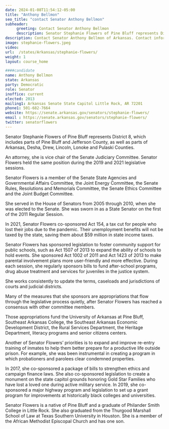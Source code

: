 ```yaml
---
date: 2024-01-08T11:54:12-05:00
title: "Anthony Bellmon"
seo_title: "contact Senator Anthony Bellmon"
subheader:
     greeting: Contact Senator Anthony Bellmon
     description: Senator Stephanie Flowers of Pine Bluff represents District 8, which includes parts of Pine Bluff and Jefferson County, as well as parts of Arkansas, Desha, Drew, Lincoln, Lonoke and Pulaski Counties.
description: Contact Senator Anthony Bellmon of Arkansas. Contact information for Anthony Bellmon includes email address, phone number, and mailing address.
image: stephanie-flowers.jpeg
video:
url:  /states/Arkansas/stephanie-flowers/
weight: 1
layout: course_home

####candidate
name: Anthony Bellmon
state: Arkansas
party: Democratic
role: Senator
inoffice: current
elected: 2013
mailing1: Arkansas Senate State Capitol Little Rock, AR 72201
phone1: 501-682-7664
website: https://senate.arkansas.gov/senators/stephanie-flowers/
email : https://senate.arkansas.gov/senators/stephanie-flowers/
twitter: senatorflowers
---
```


Senator Stephanie Flowers of Pine Bluff represents District 8, which includes parts of Pine Bluff and Jefferson County, as well as parts of Arkansas, Desha, Drew, Lincoln, Lonoke and Pulaski Counties.

An attorney, she is vice chair of the Senate Judiciary Committee.  Senator Flowers held the same position during the 2019 and 2021 legislative sessions.   

Senator Flowers is a member of the Senate State Agencies and Governmental Affairs Committee, the Joint Energy Committee, the Senate Rules, Resolutions and Memorials Committee, the Senate Ethics Committee and the Joint Budget Committee.

She served in the House of Senators from 2005 through 2010, when she was elected to the Senate. She was sworn in as a State Senator on the first of the 2011 Regular Session.

In 2021, Senator Flowers co-sponsored Act 154, a tax cut for people who lost their jobs due to the pandemic. Their unemployment benefits will not be taxed by the state, saving them about $59 million in state income taxes.

Senator Flowers has sponsored legislation to foster community support for public schools, such as Act 1507 of 2013 to expand the ability of schools to hold events.  She sponsored Act 1002 of 2011 and Act 1423 of 2013 to make parental involvement plans more user-friendly and more effective.  During each session, she regularly sponsors bills to fund after-school programs, drug abuse treatment and services for juveniles in the justice system.

She works consistently to update the terms, caseloads and jurisdictions of courts and judicial districts.

Many of the measures that she sponsors are appropriations that flow through the legislative process quietly, after Senator Flowers has reached a consensus with other committee members.

Those appropriations fund the University of Arkansas at Pine Bluff, Southeast Arkansas College, the Southeast Arkansas Economic Development District, the Rural Services Department, the Heritage Department, literacy programs and senior citizens centers.

Another of Senator Flowers’ priorities is to expand and improve re-entry training of inmates to help them better prepare for a productive life outside prison. For example, she was been instrumental in creating a program in which probationers and parolees clear condemned properties.

In 2017, she co-sponsored a package of bills to strengthen ethics and campaign finance laws.  She also co-sponsored legislation to create a monument on the state capitol grounds honoring Gold Star Families who have lost a loved one during active military service.  In 2019, she co-sponsored a major highway program and legislation to set up a grant program for improvements at historically black colleges and universities.

Senator Flowers is a native of Pine Bluff and a graduate of Philander Smith College in Little Rock. She also graduated from the Thurgood Marshall School of Law at Texas Southern University in Houston. She is a member of the African Methodist Episcopal Church and has one son.
